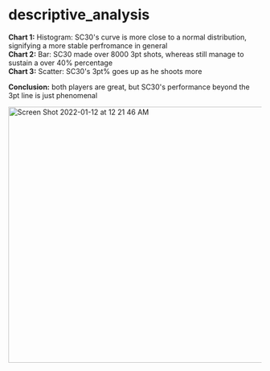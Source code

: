 # descriptive_analysis

<b>Chart 1:</b> Histogram: SC30's curve is more close to a normal distribution, signifying a more stable perfromance in general</br>
<b>Chart 2:</b> Bar: SC30 made over 8000 3pt shots, whereas still manage to sustain a over 40% percentage</br>
<b>Chart 3:</b> Scatter: SC30's 3pt% goes up as he shoots more</br>

<b>Conclusion:</b> both players are great, but SC30's performance beyond the 3pt line is just phenomenal</br>

<img width="509" alt="Screen Shot 2022-01-12 at 12 21 46 AM" src="https://user-images.githubusercontent.com/51377447/148981142-c6c2ad0c-0663-4dd4-8df1-db4596b7b48d.png">

